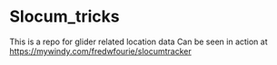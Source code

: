 # Slocum_tricks
This is a repo for glider related location data
Can be seen in action at https://mywindy.com/fredwfourie/slocumtracker
